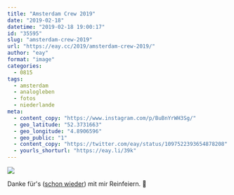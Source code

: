 ```yaml
---
title: "Amsterdam Crew 2019"
date: "2019-02-18"
datetime: "2019-02-18 19:00:17"
id: "35595"
slug: "amsterdam-crew-2019"
url: "https://eay.cc/2019/amsterdam-crew-2019/"
author: "eay"
format: "image"
categories:
  - 0815
tags:
  - amsterdam
  - analogleben
  - fotos
  - niederlande
meta:
  - content_copy: "https://www.instagram.com/p/BuBnYrWH3Sg/"
  - geo_latitude: "52.3731663"
  - geo_longitude: "4.8906596"
  - geo_public: "1"
  - content_copy: "https://twitter.com/eay/status/1097522393654878208"
  - yourls_shorturl: "https://eay.li/39k"
---
```


![](https://eay.cc/uploads/2019/amsterdam-crew.jpeg)

Danke für's ([schon wieder](https://eay.cc/2018/amsterdamgruppenselfie/)) mit mir Reinfeiern. 🎉
